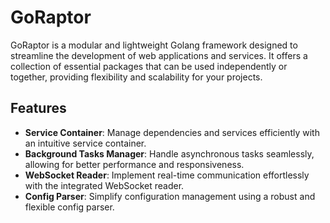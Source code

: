 # GoRaptor

GoRaptor is a modular and lightweight Golang framework designed to streamline the development of web applications and services. It offers a collection of essential packages that can be used independently or together, providing flexibility and scalability for your projects.

## Features

- **Service Container**: Manage dependencies and services efficiently with an intuitive service container.
- **Background Tasks Manager**: Handle asynchronous tasks seamlessly, allowing for better performance and responsiveness.
- **WebSocket Reader**: Implement real-time communication effortlessly with the integrated WebSocket reader.
- **Config Parser**: Simplify configuration management using a robust and flexible config parser.
